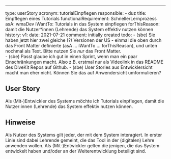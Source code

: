 ---
type: userStory
acronym: tutorialEinpflegen
responsible:
    - duz
title: Einpflegen eines Tutorials
functionalRequirement: SchnellerLernprozess
asA: wmaDev
iWantTo: Tutorials in das System einpflegen
forThisReason: damit die Nutzer*innen (Lehrende) das System effektiv nutzen können
history:
    v1:
        date: 2021-07-21
        comment: initially created
todo:
    - (sbe) Sie haben jetzt hier zwei gleiche (?) Versionen der US - einmal die oben durch das Front Matter definierte (asA ... iWantTo ... forThisReason), und unten nochmal als Text. Bitte nutzen Sie *nur* das Front Matter.    
    - (sbe) Passt glaube ich gut in einen Sprint, wenn man ein paar Einschränkungen macht. Also z.B. erstmal nur als Videolink in das README des DiveKit Repos auf Github.
    - (sbe) User Stories aus Entwicklersicht macht man eher nicht. Können Sie das auf Anwendersicht umformulieren?

## User Story
Als (Mit-)Entwickler des Systems möchte ich Tutorials einpflegen, damit die Nutzer:innen (Lehrende) das System effektiv nutzen können.

## Hinweise
Als Nutzer des Systems gilt jeder, der mit dem System interagiert. In erster Linie sind dabei Lehrende gemeint, die das Tool in der (digitalen) Lehre anwenden wollen.
Als (Mit-)Entwickler gelten die jenigen, die das System entwickelt haben und/oder an der Weiterentwicklung beteiligt sind.